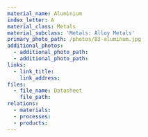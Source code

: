 ```yaml
---
material_name: Aluminium
index_letter: A
material_class: Metals
material_subclass: 'Metals: Alloy Metals'
primary_photo_path: /photos/83-aluminum.jpg
additional_photos:
  - additional_photo_path:
  - additional_photo_path:
links:
  - link_title:
    link_address:
files:
  - file_name: Datasheet
    file_path:
relations:
  - materials:
  - processes:
  - products:
---
```



